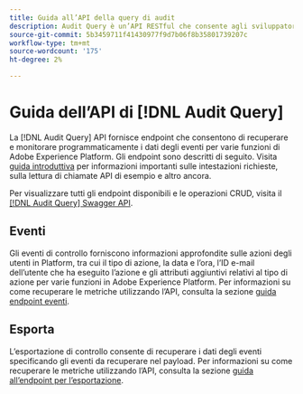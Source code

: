 ```yaml
---
title: Guida all’API della query di audit
description: Audit Query è un’API RESTful che consente agli sviluppatori di vedere chi ha eseguito le azioni in Adobe Experience Platform.
source-git-commit: 5b3459711f41430977f9d7b06f8b35801739207c
workflow-type: tm+mt
source-wordcount: '175'
ht-degree: 2%

---
```


# Guida dell’API di [!DNL Audit Query]

La [!DNL Audit Query] API fornisce endpoint che consentono di recuperare e monitorare programmaticamente i dati degli eventi per varie funzioni di Adobe Experience Platform. Gli endpoint sono descritti di seguito. Visita [guida introduttiva](./getting-started.md) per informazioni importanti sulle intestazioni richieste, sulla lettura di chiamate API di esempio e altro ancora.

Per visualizzare tutti gli endpoint disponibili e le operazioni CRUD, visita il [[!DNL Audit Query] Swagger API](https://www.adobe.io/experience-platform-apis/references/audit-query/).

## Eventi

Gli eventi di controllo forniscono informazioni approfondite sulle azioni degli utenti in Platform, tra cui il tipo di azione, la data e l’ora, l’ID e-mail dell’utente che ha eseguito l’azione e gli attributi aggiuntivi relativi al tipo di azione per varie funzioni in Adobe Experience Platform. Per informazioni su come recuperare le metriche utilizzando l’API, consulta la sezione [guida endpoint eventi](./events.md).

## Esporta

L’esportazione di controllo consente di recuperare i dati degli eventi specificando gli eventi da recuperare nel payload. Per informazioni su come recuperare le metriche utilizzando l’API, consulta la sezione [guida all’endpoint per l’esportazione](./export.md).
